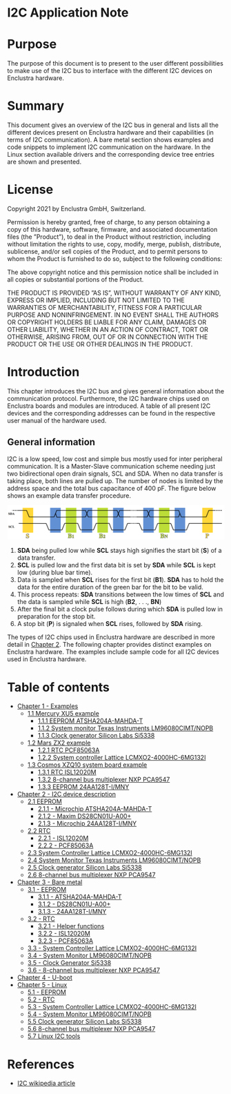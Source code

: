 # I2C Application Note

# Purpose
The purpose of this document is to present to the user different possibilities to make use of the I2C bus to interface with the different I2C devices on Enclustra hardware.

# Summary
This document gives an overview of the I2C bus in general and lists all the different devices present on Enclustra hardware and their capabilities (in terms of I2C communication). A bare metal section shows examples and code snippets to implement I2C communication on the hardware. In the Linux section available drivers and the corresponding device tree entries are shown and presented.

# License
Copyright 2021 by Enclustra GmbH, Switzerland.

Permission is hereby granted, free of charge, to any person obtaining a copy of this hardware, software,
firmware, and associated documentation files (the ”Product”), to deal in the Product without restriction, including
without limitation the rights to use, copy, modify, merge, publish, distribute, sublicense, and/or sell
copies of the Product, and to permit persons to whom the Product is furnished to do so, subject to the
following conditions:

The above copyright notice and this permission notice shall be included in all copies or substantial portions
of the Product.

THE PRODUCT IS PROVIDED ”AS IS”, WITHOUT WARRANTY OF ANY KIND, EXPRESS OR IMPLIED, INCLUDING
BUT NOT LIMITED TO THE WARRANTIES OF MERCHANTABILITY, FITNESS FOR A PARTICULAR PURPOSE
AND NONINFRINGEMENT. IN NO EVENT SHALL THE AUTHORS OR COPYRIGHT HOLDERS BE LIABLE FOR
ANY CLAIM, DAMAGES OR OTHER LIABILITY, WHETHER IN AN ACTION OF CONTRACT, TORT OR OTHERWISE,
ARISING FROM, OUT OF OR IN CONNECTION WITH THE PRODUCT OR THE USE OR OTHER DEALINGS
IN THE PRODUCT.

# Introduction
This chapter introduces the I2C bus and gives general information about the communication protocol. Furthermore, the I2C hardware chips used on Enclustra boards and modules are introduced. A table of all present I2C devices and the corresponding addresses can be found in the respective user manual of the hardware used.

## General information
I2C is a low speed, low cost and simple bus mostly used for inter peripheral communication. It is a Master-Slave communication scheme needing just two bidirectional open drain signals, SCL and SDA. When no data transfer is taking place, both lines are pulled up. The number of nodes is limited by the address space and the total bus capacitance of 400 pF. The figure below shows an example data transfer procedure.

![I2C timing diagram](./figures/i2c_timing.png)

1. **SDA** being pulled low while **SCL** stays high signifies the start bit (**S**) of a data transfer.
2. **SCL** is pulled low and the first data bit is set by **SDA** while **SCL** is kept low (during blue bar time).
3. Data is sampled when **SCL** rises for the first bit (**B1**). **SDA** has to hold the data for the entire duration of the green bar for the bit to be valid.
4. This process repeats: **SDA** transitions between the low times of **SCL** and the data is sampled while **SCL** is high (**B2**, . . ., **BN**)
5. After the final bit a clock pulse follows during which **SDA** is pulled low in preparation for the stop bit.
6. A stop bit (**P**) is signaled when **SCL** rises, followed by **SDA** rising.

The types of I2C chips used in Enclustra hardware are described in more detail in [Chapter 2](./Chapter-2-I2CDeviceDescription.md). The following chapter provides distinct examples on Enclustra hardware. The examples include sample code for all I2C devices used in Enclustra hardware.

# Table of contents
* [Chapter 1 - Examples](./Chapter-1-Examples.md)
    - [1.1 Mercury XU5 example](Chapter-1-Examples.md#11-mercury-xu5-example)
        - [1.1.1 EEPROM ATSHA204A-MAHDA-T](Chapter-1-Examples.md#111-eeprom-atsha204a-mahda-t)
        - [1.1.2 System monitor Texas Instruments LM96080CIMT/NOPB](Chapter-1-Examples.md#112-system-monitor-texas-instruments-lm96080cimt/nopb)
        - [1.1.3 Clock generator Silicon Labs Si5338](Chapter-1-Examples.md#113-clock-generator-silicon-labs-si5338)
    - [1.2 Mars ZX2 example](Chapter-1-Examples.md#12-mars-zx2-example)
        - [1.2.1 RTC PCF85063A](Chapter-1-Examples.md#121-rtc-pcf85063a)
        - [1.2.2 System controller Lattice LCMXO2-4000HC-6MG132I](Chapter-1-Examples.md#122-system-controller-lattice-lcmx02-4000hc-6mg123i)
    - [1.3 Cosmos XZQ10 system board example](Chapter-1-Examples.md#13-cosmos-xzq10-system-board-example)
        - [1.3.1 RTC ISL12020M](Chapter-1-Examples.md#131-rtc-isl12020m)
        - [1.3.2 8-channel bus multiplexer NXP PCA9547](Chapter-1-Examples.md#132-8-channel-bus-multiplexer-nxp-pca9547)
        - [1.3.3 EEPROM 24AA128T-I/MNY](Chapter-1-Examples.md#133-eeprom-24aa128t-i/mny)
* [Chapter 2 - I2C device description](./Chapter-2-I2CDeviceDescription.md)
    - [2.1 EEPROM](Chapter-2-I2CDeviceDescription.md#21-eeprom)
        - [2.1.1 - Microchip ATSHA204A-MAHDA-T](Chapter-2-I2CDeviceDescription.md#211-microchip-atsha204a-mahda-t)
        - [2.1.2 - Maxim DS28CN01U-A00+](Chapter-2-I2CDeviceDescription.md#212-maxim-ds28cn01u-a00+)
        - [2.1.3 - Microchip 24AA128T-I/MNY](Chapter-2-I2CDeviceDescription.md#213-microchip-24aa128t-i/mny)
    - [2.2 RTC](Chapter-2-I2CDeviceDescription.md#22-rtc)
        - [2.2.1 - ISL12020M](Chapter-2-I2CDeviceDescription.md#221-isl12020m)
        - [2.2.2 - PCF85063A](Chapter-2-I2CDeviceDescription.md#222-pcf85063a)
    - [2.3 System Controller Lattice LCMXO2-4000HC-6MG132I](Chapter-2-I2CDeviceDescription.md#23-system-controller-lattice-lcmxo2-4000hc-6mg132i)
    - [2.4 System Monitor Texas Instruments LM96080CIMT/NOPB](Chapter-2-I2CDeviceDescription.md#24-system-monitor-texas-instruments-lm96080cimt/nopb)
    - [2.5 Clock generator Silicon Labs Si5338](Chapter-2-I2CDeviceDescription.md#25-clock-generator-silicon-labs-si5338)
    - [2.6 8-channel bus multiplexer NXP PCA9547](Chapter-2-I2CDeviceDescription.md#26-8-channel-bus-multiplexer-nxp-pca9547)
* [Chapter 3 - Bare metal](./Chapter-3-BareMetal.md)
    - [3.1 - EEPROM](Chapter-3-BareMetal.md#31-eeprom)
        - [3.1.1 - ATSHA204A-MAHDA-T](Chapter-3-BareMetal.md#311-atsha204a-mahda-t)
        - [3.1.2 - DS28CN01U-A00+](Chapter-3-BareMetal.md#312-ds28cn01u-a00+)
        - [3.1.3 - 24AA128T-I/MNY](Chapter-3-BareMetal.md#313-24aa128t-i/mny)
    - [3.2 - RTC](Chapter-3-BareMetal.md#32-rtc)
        - [3.2.1 - Helper functions](Chapter-3-BareMetal.md#321-helper-functions)
        - [3.2.2 - ISL12020M](Chapter-3-BareMetal.md#322-isl12020m)
        - [3.2.3 - PCF85063A](Chapter-3-BareMetal.md#322-pcf85063a)
    - [3.3 - System Controller Lattice LCMXO2-4000HC-6MG132I](Chapter-3-BareMetal.md#33-system-controller-lattice-lcmx02-4000hc-6mg123i)
    - [3.4 - System Monitor LM96080CIMT/NOPB](Chapter-3-BareMetal.md#36-system-monitor-texas-instruments-lm96080cimt/nopb)
    - [3.5 - Clock Generator Si5338](Chapter-3-BareMetal.md#35-clock-generator-si5338)
    - [3.6 - 8-channel bus multiplexer NXP PCA9547](Chapter-3-BareMetal.md#36-8-channel-bus-multiplexer-nxp-pca9547)
* [Chapter 4 - U-boot](./Chapter-4-U-boot.md)
* [Chapter 5 - Linux](./Chapter-5-Linux.md)
    - [5.1 - EEPROM](Chapter-5-Linux.md#51-eeprom)
    - [5.2 - RTC](Chapter-5-Linux.md#52-rtc)
    - [5.3 - System Controller Lattice LCMXO2-4000HC-6MG132I](Chapter-5-Linux.md#53-system-controller-lattice-lcmx02-4000hc-6mg123i)
    - [5.4 - System Monitor LM96080CIMT/NOPB](Chapter-5-Linux.md#54-system-monitor-texas-instruments-lm96080cimt/nopb)
    - [5.5 Clock generator Silicon Labs Si5338](Chapter-5-Linux.md#55-clock-generator-silicon-labs-si5338)
    - [5.6 8-channel bus multiplexer NXP PCA9547](Chapter-5-Linux.md#56-8-channel-bus-multiplexer-nxp-pca9547)
    - [5.7 Linux I2C tools](Chapter-5-Linux.md#57-linux-i2c-tools)

# References
* [I2C wikipedia article](https://en.wikipedia.org/wiki/I%C2%B2C)

